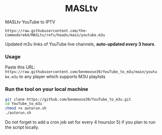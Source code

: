 
<h1 align="center"> MASLtv </h1>

MASLtv YouTube to IPTV

`https://raw.githubusercontent.com/the-Commodore64/MASLtv/refs/heads/main/youtube.m3u`

Updated m3u links of YouTube live channels, **auto-updated every 3 hours**.

### Usage
Paste this URL: `https://raw.githubusercontent.com/benmoose39/YouTube_to_m3u/main/youtube.m3u` to any player which supports M3U playlists

### Run the tool on your local machine
``` bash
git clone https://github.com/benmoose39/YouTube_to_m3u.git
cd YouTube_to_m3u
chmod +x autorun.sh
./autorun.sh
```

Do not forget to add a cron job set for every 4 hours(or 5) if you plan to run the script locally.
